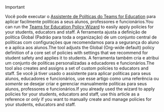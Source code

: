 > [!IMPORTANT]
> <span data-ttu-id="30779-101">Você pode executar o [Assistente de Políticas do Teams for Education](../easy-policy-setup-edu.md) para aplicar facilmente políticas a seus alunos, professores e funcionários.</span><span class="sxs-lookup"><span data-stu-id="30779-101">You can run the [Teams for Education Policy Wizard](../easy-policy-setup-edu.md) to easily apply policies for your students, educators and staff.</span></span> <span data-ttu-id="30779-102">A ferramenta ajusta a definição de política Global (Padrão para toda a organização) de um conjunto central de políticas com configurações que recomendamos para a segurança do aluno e a aplica aos alunos.</span><span class="sxs-lookup"><span data-stu-id="30779-102">The tool adjusts the Global (Org-wide default) policy definition of a core set of policies with settings that we recommend for student safety and applies it to students.</span></span> <span data-ttu-id="30779-103">A ferramenta também cria e atribui um conjunto de políticas personalizadas a educadores e funcionários.</span><span class="sxs-lookup"><span data-stu-id="30779-103">The tool also creates and assigns a set of custom policies to educators and staff.</span></span> <span data-ttu-id="30779-104">Se você já tiver usado o assistente para aplicar políticas para seus alunos, educadores e funcionários, use esse artigo como uma referência ou *somente* se desejar criar e gerenciar manualmente políticas para seus alunos, professores e funcionários.</span><span class="sxs-lookup"><span data-stu-id="30779-104">If you already used the wizard to apply policies for your students, educators and staff, use this article as a reference or *only* if you want to manually create and manage policies for your students, educators and staff.</span></span>
